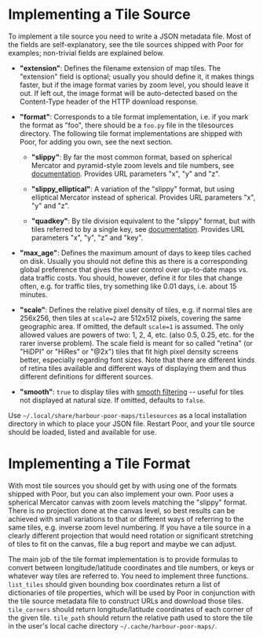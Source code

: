 Implementing a Tile Source
==========================

To implement a tile source you need to write a JSON metadata file. Most
of the fields are self-explanatory, see the tile sources shipped with
Poor for examples; non-trivial fields are explained below.

 * **"extension"**: Defines the filename extension of map tiles. The
   "extension" field is optional; usually you should define it, it makes
   things faster, but if the image format varies by zoom level, you
   should leave it out. If left out, the image format will be
   auto-detected based on the Content-Type header of the HTTP download
   response.

 * **"format"**: Corresponds to a tile format implementation, i.e. if
   you mark the format as "foo", there should be a `foo.py` file in the
   tilesources directory. The following tile format implementations are
   shipped with Poor, for adding you own, see the next section.

   - **"slippy"**: By far the most common format, based on spherical
     Mercator and pyramid-style zoom levels and tile numbers, see
     [documentation][1]. Provides URL parameters "x", "y" and "z".

   - **"slippy_elliptical"**: A variation of the "slippy" format, but
     using elliptical Mercator instead of spherical. Provides URL
     parameters "x", "y" and "z".

   - **"quadkey"**: By tile division equivalent to the "slippy" format,
     but with tiles referred to by a single key, see [documentation][2].
     Provides URL parameters "x", "y", "z" and "key".

 * **"max_age"**: Defines the maximum amount of days to keep tiles
   cached on disk. Usually you should not define this as there is a
   corresponding global preference that gives the user control over
   up-to-date maps vs. data traffic costs. You should, however, define
   it for tiles that change often, e.g. for traffic tiles, try something
   like 0.01 days, i.e. about 15 minutes.

 * **"scale"**: Defines the relative pixel density of tiles, e.g. if
   normal tiles are 256x256, then tiles at `scale=2` are 512x512 pixels,
   covering the same geographic area. If omitted, the default `scale=1`
   is assumed. The only allowed values are powers of two: 1, 2, 4, etc.
   (also 0.5, 0.25, etc. for the rarer inverse problem). The scale field
   is meant for so called "retina" (or "HiDPI" or "HiRes" or "@2x")
   tiles that fit high pixel density screens better, especially
   regarding font sizes. Note that there are different kinds of retina
   tiles available and different ways of displaying them and thus
   different definitions for different sources.

 * **"smooth"**: `true` to display tiles with [smooth filtering][3] --
   useful for tiles not displayed at natural size. If omitted, defaults
   to `false`.

 [1]: http://wiki.openstreetmap.org/wiki/Slippy_map_tilenames
 [2]: http://msdn.microsoft.com/en-us/library/bb259689.aspx
 [3]: http://doc.qt.io/qt-5/qml-qtquick-image.html#smooth-prop

Use `~/.local/share/harbour-poor-maps/tilesources` as a local
installation directory in which to place your JSON file. Restart Poor,
and your tile source should be loaded, listed and available for use.

Implementing a Tile Format
==========================

With most tile sources you should get by with using one of the formats
shipped with Poor, but you can also implement your own. Poor uses a
spherical Mercator canvas with zoom levels matching the "slippy" format.
There is no projection done at the canvas level, so best results can be
achieved with small variations to that or different ways of referring to
the same tiles, e.g. inverse zoom level numbering. If you have a
tile source in a clearly different projection that would need rotation
or significant stretching of tiles to fit on the canvas, file
a bug report and maybe we can adjust.

The main job of the tile format implementation is to provide formulas
to convert between longitude/latitude coordinates and tile numbers,
or keys or whatever way tiles are referred to. You need to implement
three functions. `list_tiles` should given bounding box coordinates
return a list of dictionaries of tile properties, which will be used
by Poor in conjunction with the tile source metadata file to construct
URLs and download those tiles. `tile_corners` should return
longitude/latitude coordinates of each corner of the given tile.
`tile_path` should return the relative path used to store the tile
in the user's local cache directory `~/.cache/harbour-poor-maps/`.
